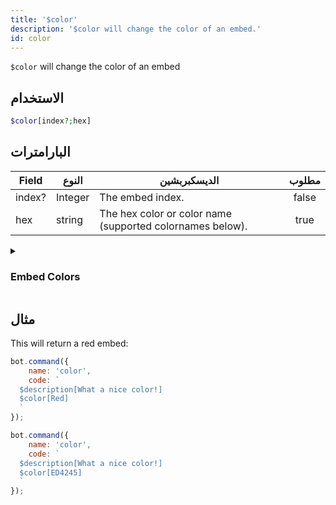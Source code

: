 ```yaml
---
title: '$color'
description: '$color will change the color of an embed.'
id: color
---
```


`$color` will change the color of an embed

## الاستخدام

```php
$color[index?;hex]
```

## البارامترات

| Field  | النوع   | الديسكبربشين                                              | مطلوب |
| ------ | ------- | --------------------------------------------------------- |:-----:|
| index? | Integer | The embed index.                                          | false |
| hex    | string  | The hex color or color name (supported colornames below). | true  |

<details>
  <summary><h3> Embed Colors </h3></summary>

![c](https://placehold.co/15x15/000000/000000.png) Default <br /> ![c](https://placehold.co/15x15/FFFFFF/FFFFFF.png) White <br /> ![c](https://placehold.co/15x15/1ABC9C/1ABC9C.png) Aqua <br /> ![c](https://placehold.co/15x15/57F287/57F287.png) Green <br /> ![c](https://placehold.co/15x15/3498DB/3498DB.png) Blue <br /> ![c](https://placehold.co/15x15/FFFF00/FFFF00.png) Yellow <br /> ![c](https://placehold.co/15x15/9B59B6/9B59B6.png) Purple <br /> ![c](https://placehold.co/15x15/E91E63/E91E63.png) LuminousVividPink <br /> ![c](https://placehold.co/15x15/EB459E/EB459E.png) Fuchsia <br /> ![c](https://placehold.co/15x15/F1C40F/F1C40F.png) Gold <br /> ![c](https://placehold.co/15x15/E67E22/E67E22.png) Orange <br /> ![c](https://placehold.co/15x15/ED4245/ED4245.png) Red <br /> ![c](https://placehold.co/15x15/95A5A6/95A5A6.png) Grey <br /> ![c](https://placehold.co/15x15/34495E/34495E.png) Navy <br /> ![c](https://placehold.co/15x15/11806A/11806A.png) DarkAqua <br /> ![c](https://placehold.co/15x15/1F8B4C/1F8B4C.png) DarkGreen <br /> ![c](https://placehold.co/15x15/206694/206694.png) DarkBlue <br /> ![c](https://placehold.co/15x15/71368A/71368A.png) DarkPurple <br /> ![c](https://placehold.co/15x15/AD1457/AD1457.png) DarkVividPink <br /> ![c](https://placehold.co/15x15/C27C0E/C27C0E.png) DarkGold <br /> ![c](https://placehold.co/15x15/A84300/A84300.png) DarkOrange <br /> ![c](https://placehold.co/15x15/992D22/992D22.png) DarkRed <br /> ![c](https://placehold.co/15x15/979C9F/979C9F.png) DarkGrey <br /> ![c](https://placehold.co/15x15/7F8C8D/7F8C8D.png) DarkerGrey <br /> ![c](https://placehold.co/15x15/BCC0C0/BCC0C0.png) LightGrey <br /> ![c](https://placehold.co/15x15/2C3E50/2C3E50.png) DarkNavy <br /> ![c](https://placehold.co/15x15/5865F2/5865F2.png) Blurple <br /> ![c](https://placehold.co/15x15/99AAB5/99AAB5.png) Greyple <br /> ![c](https://placehold.co/15x15/2C2F33/2C2F33.png) DarkButNotBlack <br /> ![c](https://placehold.co/15x15/23272A/23272A.png) NotQuiteBlack <br /> ![c](https://placehold.co/15x15/000000/000000.png) Random

</details>

## مثال

This will return a red embed:

```javascript
bot.command({
    name: 'color',
    code: `
  $description[What a nice color!]
  $color[Red]
  `
});
```

```javascript
bot.command({
    name: 'color',
    code: `
  $description[What a nice color!]
  $color[ED4245]
  `
});
```
